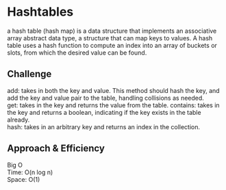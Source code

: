 # Hashtables
a hash table (hash map) is a data structure that implements an associative array abstract data type, a structure that can map keys to values. A hash table uses a hash function to compute an index into an array of buckets or slots, from which the desired value can be found.

## Challenge
add: takes in both the key and value. This method should hash the key, and add the key and value pair to the table, handling collisions as needed. </br>
get: takes in the key and returns the value from the table.
contains: takes in the key and returns a boolean, indicating if the key exists in the table already. </br>
hash: takes in an arbitrary key and returns an index in the collection. </br>

## Approach & Efficiency
Big O </br>
Time: O(n log n)</br>
Space: O(1)</br>
